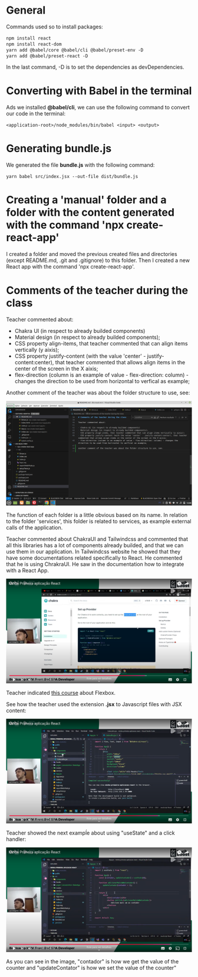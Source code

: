 # General

Commands used so to install packages:

```
npm install react
npm install react-dom
yarn add @babel/core @babel/cli @babel/preset-env -D
yarn add @babel/preset-react -D
```

In the last command, -D is to set the dependencies as devDependencies.


# Converting with Babel in the terminal

Ads we installed **@babel/cli**, we can use the following command to convert our code in the terminal:

```
<application-root>/node_modules/bin/babel <input> <output>
```


# Generating bundle.js

We generated the file **bundle.js** with the following command:

```
yarn babel src/index.jsx --out-file dist/bundle.js
```


# Creating a 'manual' folder and a folder with the content generated with the command 'npx create-react-app'

I created a folder and moved the previous created files and directories (except README.md, .git and .gitignore) to this folder. Then I created a new React app with the command 'npx create-react-app'.


# Comments of the teacher during the class

Teacher commented about:

- Chakra UI (in respect to already builded components)
- Material design (in respect to already builded components);
- CSS property align-items, that teacher commented that can align items vertically (y aixis);
- CSS property justify-content (with the value 'center' - justify-content:center), that teacher commented that allows align items in the center of the screen in the X aixis;
- flex-direction (column is an example of value - flex-direction: column) - changes the direction to be used from horizontal to verfical as example;

Another comment of the teacher was about the folder structure to use, see:

![folder structure](images/folder-structure.png)

The function of each folder is a little obvious based on its name. In relation to the folder 'services', this folder is related to services, as example external calls of the application.

Teacher commented about ChakraUI and Tailwindcss and commented that all this libraries has a lot of components already builded, and that we can use them in our application. In Tailwindcss website he showed that they have some documentations related specifically to React. He commented that he is using ChrakraUI. He saw in the documentation how to integrate with a React App.

![ChakraUI and React integration](images/chakraui-and-react-integration.png)

Teacher indicated [this course](https://www.origamid.com/curso/css-flexbox/) about Flexbox.

See how the teacher used the extension **.jsx** to Javascript files with JSX content:

![using JSX extension](images/using-jsx-extension.png)

Teacher showed the next exampĺe about using "useState" and a click handler:

![use state](images/use-state.png)

As you can see in the image, "contador" is how we get the value of the counter and "updateContator" is how we set the value of the counter"